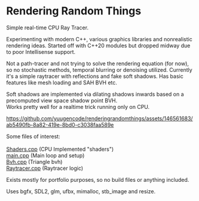 # Rendering Random Things

Simple real-time CPU Ray Tracer.

Experimenting with modern C++, various graphics libraries and nonrealistic rendering ideas. Started off with C++20 modules but dropped midway due to poor Intellisense support.

Not a path-tracer and not trying to solve the rendering equation (for now), so no stochastic methods, temporal blurring or denoising utilized. Currently it's a simple raytracer with reflections and fake soft shadows. Has basic features like mesh loading and SAH BVH etc.

Soft shadows are implemented via dilating shadows inwards based on a precomputed view space shadow point BVH.\
Works pretty well for a realtime trick running only on CPU.

https://github.com/yuugencode/renderingrandomthings/assets/146561683/ab5490fb-8a82-419e-8bd0-c3038faa589e

Some files of interest:\
\
[Shaders.cpp](src/Rendering/Shaders.cpp) (CPU Implemented "shaders")\
[main.cpp](main.cpp) (Main loop and setup)\
[Bvh.cpp](src/Engine/Bvh.cpp) (Triangle bvh)\
[Raytracer.cpp](src/Rendering/Raytracer.cpp) (Raytracer logic)

Exists mostly for portfolio purposes, so no build files or anything included.

Uses bgfx, SDL2, glm, ufbx, mimalloc, stb_image and resize.
